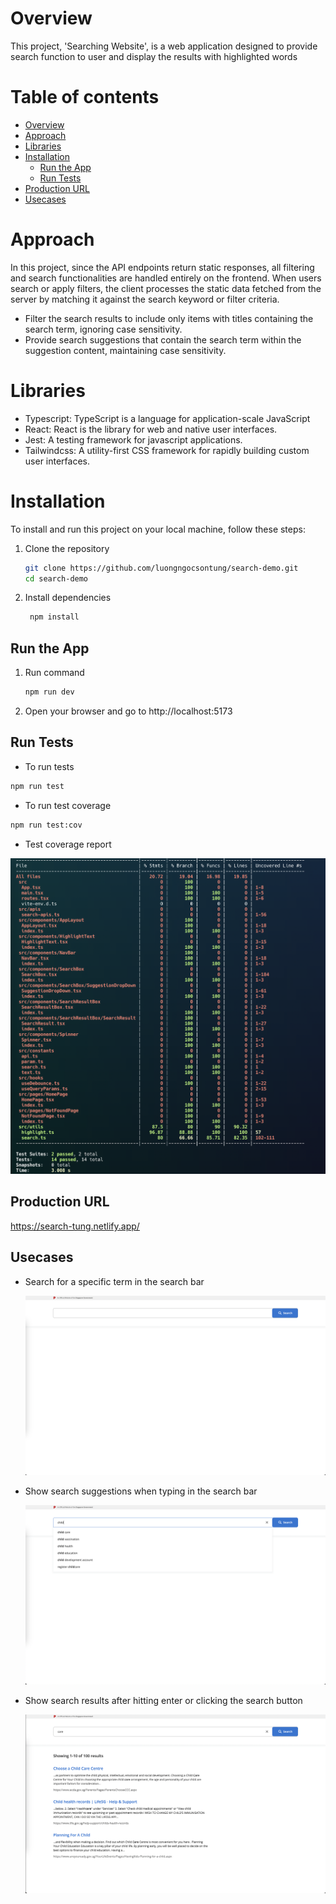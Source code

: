 # Overview

This project, 'Searching Website', is a web application designed to provide search function to user and display the results with highlighted words

# Table of contents

- [Overview](#overview)
- [Approach](#approach)
- [Libraries](#libraries)
- [Installation](#installation)
  - [Run the App](#run-the-app)
  - [Run Tests](#run-tests)
- [Production URL](#production-url)
- [Usecases](#usecases)

# Approach

In this project, since the API endpoints return static responses, all filtering and search functionalities are handled entirely on the frontend. When users search or apply filters, the client processes the static data fetched from the server by matching it against the search keyword or filter criteria.

- Filter the search results to include only items with titles containing the search term, ignoring case sensitivity.
- Provide search suggestions that contain the search term within the suggestion content, maintaining case sensitivity.

# Libraries

- Typescript: TypeScript is a language for application-scale JavaScript
- React: React is the library for web and native user interfaces.
- Jest: A testing framework for javascript applications.
- Tailwindcss: A utility-first CSS framework for rapidly building custom user interfaces.

# Installation

To install and run this project on your local machine, follow these steps:

1. Clone the repository

   ```bash
   git clone https://github.com/luongngocsontung/search-demo.git
   cd search-demo
   ```

2. Install dependencies

   ```bash
    npm install
   ```

## Run the App

1. Run command

   ```bash
   npm run dev
   ```

2. Open your browser and go to http://localhost:5173

## Run Tests

- To run tests

```bash
npm run test
```

- To run test coverage

```bash
npm run test:cov
```

- Test coverage report

![image](src/assets/images/test-coverage.png)

## Production URL

https://search-tung.netlify.app/

## Usecases

- Search for a specific term in the search bar

  ![image](src/assets/images/initial-page.png)

- Show search suggestions when typing in the search bar

  ![image](src/assets/images/suggestion-dropdown.png)

- Show search results after hitting enter or clicking the search button

  ![image](src/assets/images/search-results.png)
